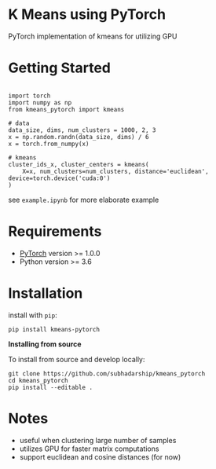 # K Means using PyTorch
PyTorch implementation of kmeans for utilizing GPU

# Getting Started
```

import torch
import numpy as np
from kmeans_pytorch import kmeans

# data
data_size, dims, num_clusters = 1000, 2, 3
x = np.random.randn(data_size, dims) / 6
x = torch.from_numpy(x)

# kmeans
cluster_ids_x, cluster_centers = kmeans(
    X=x, num_clusters=num_clusters, distance='euclidean', device=torch.device('cuda:0')
)
```

see `example.ipynb` for more elaborate example

# Requirements
* [PyTorch](http://pytorch.org/) version >= 1.0.0
* Python version >= 3.6

# Installation

install with `pip`:
```
pip install kmeans-pytorch
```

**Installing from source**

To install from source and develop locally:
```
git clone https://github.com/subhadarship/kmeans_pytorch
cd kmeans_pytorch
pip install --editable .
```

# Notes
- useful when clustering large number of samples
- utilizes GPU for faster matrix computations
- support euclidean and cosine distances (for now)
